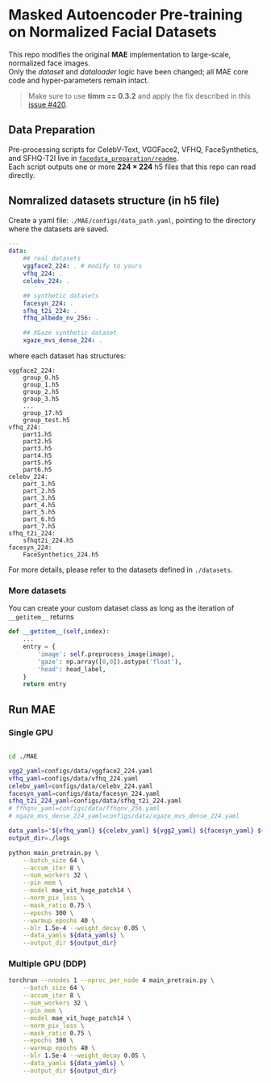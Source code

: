 # Masked Autoencoder Pre-training on Normalized Facial Datasets

This repo modifies the original **MAE** implementation to large-scale, normalized face images.  
Only the _dataset_ and _dataloader_ logic have been changed; all MAE core code and hyper-parameters remain intact.


> Make sure to use **timm == 0.3.2** and apply the fix described in this [issue #420](https://github.com/huggingface/pytorch-image-models/issues/420#issuecomment-776459842).


## Data Preparation

Pre-processing scripts for CelebV-Text, VGGFace2, VFHQ, FaceSynthetics, and SFHQ-T2I live in [`facedata_preparation/readme`](../facedata_preparation/README.md).  
Each script outputs one or more **224 × 224** h5 files that this repo can read directly.



## Nomralized datasets structure (in h5 file)

Create a yaml file: `./MAE/configs/data_path.yaml`, pointing to the directory where the datasets are saved.

```yaml
---
data:
    ## real datasets
    vggface2_224: . # modify to yours
    vfhq_224: .
    celebv_224: .

    ## synthetic datasets
    facesyn_224: .
    sfhq_t2i_224: .
    ffhq_albedo_nv_256: .

    ## XGaze synthetic dataset
    xgaze_mvs_dense_224: .
```

where each dataset has structures:
```
vggface2_224:
    group_0.h5
    group_1.h5
    group_2.h5
    group_3.h5
    ...
    group_17.h5
    group_test.h5
vfhq_224:
    part1.h5
    part2.h5
    part3.h5
    part4.h5
    part5.h5
    part6.h5
celebv_224:
    part_1.h5
    part_2.h5
    part_3.h5
    part_4.h5
    part_5.h5
    part_6.h5
    part_7.h5
sfhq_t2i_224:
    sfhqt2i_224.h5
facesyn_224:
    FaceSynthetics_224.h5
```

For more details, please refer to the datasets defined in `./datasets`.

### More datasets
You can create your custom dataset class as long as the iteration of `__getitem__` returns
```python
def __getitem__(self,index):
    ...
    entry = {
        'image': self.preprocess_image(image),
        'gaze': np.array([0,0]).astype('float'),
        'head': head_label,
    }
    return entry
```

## Run MAE

### Single GPU
```bash

cd ./MAE

vgg2_yaml=configs/data/vggface2_224.yaml
vfhq_yaml=configs/data/vfhq_224.yaml
celebv_yaml=configs/data/celebv_224.yaml
facesyn_yaml=configs/data/facesyn_224.yaml
sfhq_t2i_224_yaml=configs/data/sfhq_t2i_224.yaml
# ffhqnv_yaml=configs/data/ffhqnv_256.yaml
# xgaze_mvs_dense_224_yaml=configs/data/xgaze_mvs_dense_224.yaml

data_yamls="${vfhq_yaml} ${celebv_yaml} ${vgg2_yaml} ${facesyn_yaml} ${sfhq_t2i_224_yaml}"
output_dir=./logs

python main_pretrain.py \
    --batch_size 64 \
    --accum_iter 8 \
    --num_workers 32 \
    --pin_mem \
    --model mae_vit_huge_patch14 \
    --norm_pix_loss \
    --mask_ratio 0.75 \
    --epochs 300 \
    --warmup_epochs 40 \
    --blr 1.5e-4 --weight_decay 0.05 \
    --data_yamls ${data_yamls} \
    --output_dir ${output_dir} 
```

### Multiple GPU (DDP)
```bash
torchrun --nnodes 1 --nproc_per_node 4 main_pretrain.py \
    --batch_size 64 \
    --accum_iter 8 \
    --num_workers 32 \
    --pin_mem \
    --model mae_vit_huge_patch14 \
    --norm_pix_loss \
    --mask_ratio 0.75 \
    --epochs 300 \
    --warmup_epochs 40 \
    --blr 1.5e-4 --weight_decay 0.05 \
    --data_yamls ${data_yamls} \
    --output_dir ${output_dir} 
```